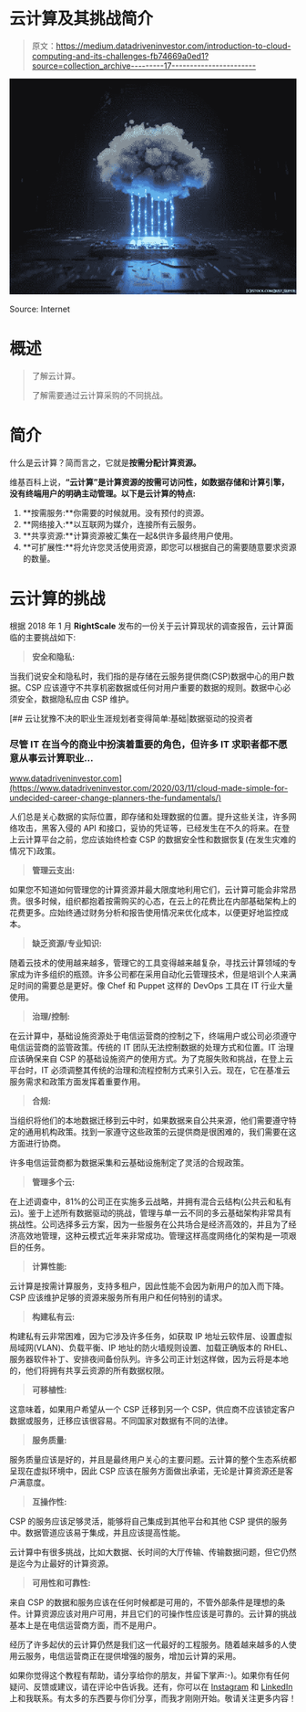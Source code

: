 # 云计算及其挑战简介

> 原文：<https://medium.datadriveninvestor.com/introduction-to-cloud-computing-and-its-challenges-fb74669a0ed1?source=collection_archive---------17----------------------->

![](img/5c1a41c3d8371b0025558940135fe2c9.png)

Source: Internet

# **概述**

> 了解云计算。
> 
> 了解需要通过云计算采购的不同挑战。

# **简介**

什么是云计算？简而言之，它就是**按需分配计算资源。**

维基百科上说，**“云计算”**是计算资源的按需可访问性，如数据存储和计算引擎，没有终端用户的明确主动管理。以下是**云计算的特点:**

1.  **按需服务:**你需要的时候就用。没有预付的资源。
2.  **网络接入:**以互联网为媒介，连接所有云服务。
3.  **共享资源:**计算资源被汇集在一起&供许多最终用户使用。
4.  **可扩展性:**将允许您灵活使用资源，即您可以根据自己的需要随意要求资源的数量。

# **云计算的挑战**

根据 2018 年 1 月 **RightScale** 发布的一份关于云计算现状的调查报告，云计算面临的主要挑战如下:

> **安全和隐私:**

当我们说安全和隐私时，我们指的是存储在云服务提供商(CSP)数据中心的用户数据。CSP 应该遵守不共享机密数据或任何对用户重要的数据的规则。数据中心必须安全，数据隐私应由 CSP 维护。

[](https://www.datadriveninvestor.com/2020/03/11/cloud-made-simple-for-undecided-career-change-planners-the-fundamentals/) [## 云让犹豫不决的职业生涯规划者变得简单:基础|数据驱动的投资者

### 尽管 IT 在当今的商业中扮演着重要的角色，但许多 IT 求职者都不愿意从事云计算职业…

www.datadriveninvestor.com](https://www.datadriveninvestor.com/2020/03/11/cloud-made-simple-for-undecided-career-change-planners-the-fundamentals/) 

人们总是关心数据的实际位置，即存储和处理数据的位置。提升这些关注，许多网络攻击，黑客入侵的 API 和接口，妥协的凭证等，已经发生在不久的将来。在登上云计算平台之前，您应该始终检查 CSP 的数据安全性和数据恢复(在发生灾难的情况下)政策。

> **管理云支出:**

如果您不知道如何管理您的计算资源并最大限度地利用它们，云计算可能会非常昂贵。很多时候，组织都抱着按需购买的心态，在云上的花费比在内部基础架构上的花费更多。应始终通过财务分析和报告使用情况来优化成本，以便更好地监控成本。

> **缺乏资源/专业知识:**

随着云技术的使用越来越多，管理它的工具变得越来越复杂，寻找云计算领域的专家成为许多组织的瓶颈。许多公司都在采用自动化云管理技术，但是培训个人来满足时间的需要总是更好。像 Chef 和 Puppet 这样的 DevOps 工具在 IT 行业大量使用。

> **治理/控制:**

在云计算中，基础设施资源处于电信运营商的控制之下，终端用户或公司必须遵守电信运营商的监管政策。传统的 IT 团队无法控制数据的处理方式和位置。IT 治理应该确保来自 CSP 的基础设施资产的使用方式。为了克服失败和挑战，在登上云平台时，IT 必须调整其传统的治理和流程控制方式来引入云。现在，它在基准云服务需求和政策方面发挥着重要作用。

> **合规:**

当组织将他们的本地数据迁移到云中时，如果数据来自公共来源，他们需要遵守特定的通用机构政策。找到一家遵守这些政策的云提供商是很困难的，我们需要在这方面进行协商。

许多电信运营商都为数据采集和云基础设施制定了灵活的合规政策。

> **管理多个云:**

在上述调查中，81%的公司正在实施多云战略，并拥有混合云结构(公共云和私有云)。鉴于上述所有数据驱动的挑战，管理与单一云不同的多云基础架构非常具有挑战性。公司选择多云方案，因为一些服务在公共场合是经济高效的，并且为了经济高效地管理，这种云模式近年来非常成功。管理这样高度网络化的架构是一项艰巨的任务。

> **计算性能:**

云计算是按需计算服务，支持多租户，因此性能不会因为新用户的加入而下降。CSP 应该维护足够的资源来服务所有用户和任何特别的请求。

> **构建私有云:**

构建私有云非常困难，因为它涉及许多任务，如获取 IP 地址云软件层、设置虚拟局域网(VLAN)、负载平衡、IP 地址的防火墙规则设置、加载正确版本的 RHEL、服务器软件补丁、安排夜间备份队列。许多公司正计划这样做，因为云将是本地的，他们将拥有共享云资源的所有数据权限。

> **可移植性:**

这意味着，如果用户希望从一个 CSP 迁移到另一个 CSP，供应商不应该锁定客户数据或服务，迁移应该很容易。不同国家对数据有不同的法律。

> **服务质量:**

服务质量应该是好的，并且是最终用户关心的主要问题。云计算的整个生态系统都呈现在虚拟环境中，因此 CSP 应该在服务方面做出承诺，无论是计算资源还是客户满意度。

> **互操作性:**

CSP 的服务应该足够灵活，能够将自己集成到其他平台和其他 CSP 提供的服务中。数据管道应该易于集成，并且应该提高性能。

云计算中有很多挑战，比如大数据、长时间的大厅传输、传输数据问题，但它仍然是迄今为止最好的计算资源。

> **可用性和可靠性:**

来自 CSP 的数据和服务应该在任何时候都是可用的，不管外部条件是理想的条件。计算资源应该对用户可用，并且它们的可操作性应该是可靠的。云计算的挑战基本上是在电信运营商方面，而不是用户。

经历了许多起伏的云计算仍然是我们这一代最好的工程服务。随着越来越多的人使用云服务，电信运营商正在提供增强的服务，增加云计算的采用。

如果你觉得这个教程有帮助，请分享给你的朋友，并留下掌声:-)。如果你有任何疑问、反馈或建议，请在评论中告诉我。还有，你可以在 [Instagram](https://www.instagram.com/harshaljaiswal1234/) 和 [LinkedIn](https://www.linkedin.com/in/harshaljaiswal/) 上和我联系。有太多的东西要与你们分享，而我才刚刚开始。敬请关注更多内容！